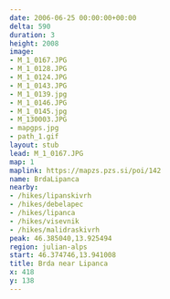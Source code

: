 ```yaml
---
date: 2006-06-25 00:00:00+00:00
delta: 590
duration: 3
height: 2008
image:
- M_1_0167.JPG
- M_1_0128.JPG
- M_1_0124.JPG
- M_1_0143.JPG
- M_1_0139.jpg
- M_1_0146.JPG
- M_1_0145.jpg
- M_130003.JPG
- mapgps.jpg
- path_1.gif
layout: stub
lead: M_1_0167.JPG
map: 1
maplink: https://mapzs.pzs.si/poi/142
name: BrdaLipanca
nearby:
- /hikes/lipanskivrh
- /hikes/debelapec
- /hikes/lipanca
- /hikes/visevnik
- /hikes/malidraskivrh
peak: 46.385040,13.925494
region: julian-alps
start: 46.374746,13.941008
title: Brda near Lipanca
x: 418
y: 138
---
```

